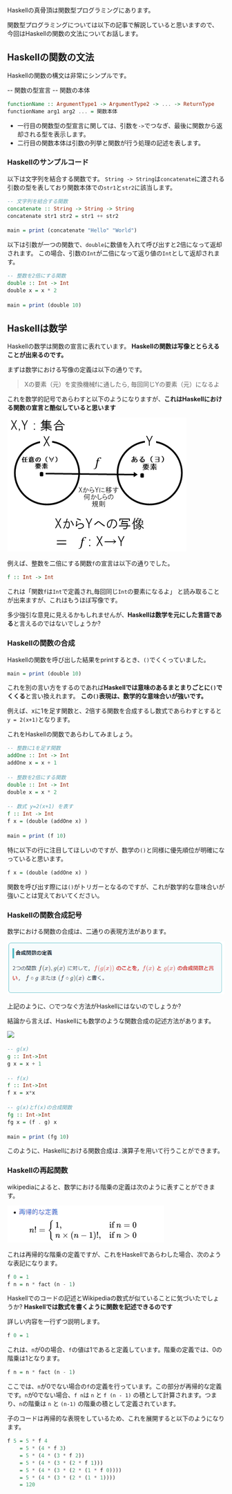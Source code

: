



Haskellの真骨頂は関数型プログラミングにあります。

関数型プログラミングについては以下の記事で解説していると思いますので、
今回はHaskellの関数の文法についてお話します。



## Haskellの関数の文法

Haskellの関数の構文は非常にシンプルです。


-- 関数の型宣言
-- 関数の本体
```hs
functionName :: ArgumentType1 -> ArgumentType2 -> ... -> ReturnType
functionName arg1 arg2 ... = 関数本体
```

- 一行目の関数型の型宣言に関しては、引数を`->`でつなぎ、最後に関数から返却される型を表示します。
- 二行目の関数本体は引数の列挙と関数が行う処理の記述を表します。




### Haskellのサンプルコード

以下は文字列を結合する関数です。
`String -> String`は`concatenate`に渡される引数の型を表しており関数本体での`str1`と`str2`に該当します。

```hs
-- 文字列を結合する関数
concatenate :: String -> String -> String
concatenate str1 str2 = str1 ++ str2

main = print (concatenate "Hello" "World") 
```

以下は引数が一つの関数で、`double`に数値を入れて呼び出すと2倍になって返却されます。
この場合、引数の`Int`が二倍になって返り値の`Int`として返却されます。


```hs
-- 整数を2倍にする関数
double :: Int -> Int
double x = x * 2

main = print (double 10) 
```


## Haskellは数学

Haskellの数学は関数の宣言に表れています。
**Haskellの関数は写像ととらえることが出来るのです。**

まずは数学における写像の定義は以下の通りです。

> Xの要素（元）を変換機械fに通したら, 毎回同じYの要素（元）になるよ

これを数学的記号であらわすと以下のようになりますが、**これはHaskellにおける関数の宣言と酷似していると思います**

<img src="https://github.com/minegishirei/techblog/blob/main/0/function/shazou.png?raw=true">

例えば、整数を二倍にする関数`f`の宣言は以下の通りでした。

```hs
f :: Int -> Int
```

これは「関数`f`は`Int`で定義され,毎回同じ`Int`の要素になるよ」
と読み取ることが出来ますが、これはもうほぼ写像です。

多少強引な意見に見えるかもしれませんが、**Haskellは数学を元にした言語である**と言えるのではないでしょうか?




### Haskellの関数の合成

Haskellの関数を呼び出した結果をprintするとき、`()`でくくっていました。

```hs
main = print (double 10) 
```

これを別の言い方をするのであれば**Haskellでは意味のあるまとまりごとに`()`でくくる**と言い換えれます。
**この`()`表現は、数学的な意味合いが強いです。**

例えば、xに1を足す関数と、2倍する関数を合成するし数式であらわすとすると `y = 2(x+1)`となります。

これをHaskellの関数であらわしてみましょう。


```hs
-- 整数に1を足す関数
addOne :: Int -> Int
addOne x = x + 1

-- 整数を2倍にする関数
double :: Int -> Int
double x = x * 2

-- 数式 y=2(x+1) を表す
f :: Int -> Int
f x = (double (addOne x) )

main = print (f 10)
```

特に以下の行に注目してほしいのですが、数学の`()`と同様に優先順位が明確になっていると思います。

```hs
f x = (double (addOne x) )
```

関数を呼び出す際には`()`がトリガーとなるのですが、これが数学的な意味合いが強いことは覚えておいてください。



### Haskellの関数合成記号

数学における関数の合成は、二通りの表現方法があります。

<img src="https://github.com/minegishirei/techblog/blob/main/0/function/gousei.png?raw=true">

上記のように、`〇`でつなぐ方法がHaskellにはないのでしょうか?

結論から言えば、Haskellにも数学のような関数合成の記述方法があります。

<img src="https://res.cloudinary.com/bend/f_auto/shikakutimes/s3/bend-image/1653309571.png">

```hs
-- g(x)
g :: Int->Int
g x = x + 1

-- f(x)
f :: Int->Int
f x = x*x

-- g(x)とf(x)の合成関数
fg :: Int->Int
fg x = (f . g) x

main = print (fg 10)
```

このように、Haskellにおける関数合成は`.`演算子を用いて行うことができます。



### Haskellの再起関数

wikipediaによると、数学における階乗の定義は次のように表すことができます。

<img src="https://github.com/minegishirei/techblog/blob/main/0/function/factal.png?raw=true">

これは再帰的な階乗の定義ですが、これをHaskellであらわした場合、次のような表記になります。

```hs
f 0 = 1	
f n = n * fact (n - 1)
```

Haskellでのコードの記述とWikipediaの数式が似ていることに気づいたでしょうか?
**Haskellでは数式を書くように関数を記述できるのです**

詳しい内容を一行ずつ説明します。

```hs
f 0 = 1
```

これは、`n`が0の場合、`f`の値は1であると定義しています。階乗の定義では、0の階乗は1となります。

```hs
f n = n * fact (n - 1)
```

ここでは、`n`が0でない場合の`f`の定義を行っています。この部分が再帰的な定義です。`n`が0でない場合、`f n`は `n` と `f (n - 1)` の積として計算されます。つまり、`n`の階乗は `n` と `(n-1)` の階乗の積として定義されています。

子のコードは再帰的な表現をしているため、これを展開すると以下のようになります。

```hs
f 5 = 5 * f 4
    = 5 * (4 * f 3)
    = 5 * (4 * (3 * f 2))
    = 5 * (4 * (3 * (2 * f 1)))
    = 5 * (4 * (3 * (2 * (1 * f 0))))
    = 5 * (4 * (3 * (2 * (1 * 1))))
    = 120
```



